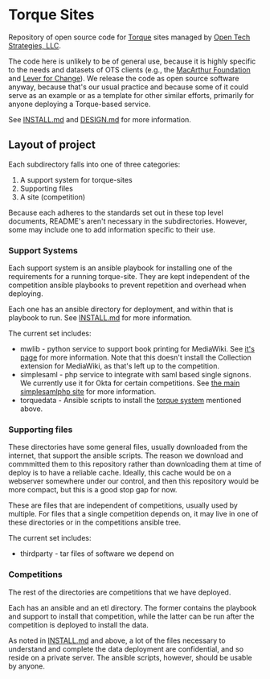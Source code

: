 # Torque Sites

Repository of open source code for
[Torque](https://github.com/opentechstrategies/torque/) sites managed
by [Open Tech Strategies, LLC](https://OpenTechStrategies.com/).

The code here is unlikely to be of general use, because it is highly
specific to the needs and datasets of OTS clients (e.g., the
[MacArthur Foundation](https://www.MacFound.org) and [Lever for
Change](https://www.leverforchange.org/)).  We release the code as
open source software anyway, because that's our usual practice and
because some of it could serve as an example or as a template for
other similar efforts, primarily for anyone deploying a Torque-based
service.

See [INSTALL.md](INSTALL.md) and [DESIGN.md](DESIGN.md) for more information.

## Layout of project

Each subdirectory falls into one of three categories:

1. A support system for torque-sites
2. Supporting files
3. A site (competition) 

Because each adheres to the standards set out in these top level
documents, README's aren't necessary in the subdirectories. However,
some may include one to add information specific to their use.

### Support Systems

Each support system is an ansible playbook for installing one of the
requirements for a running torque-site.  They are kept independent
of the competition ansible playbooks to prevent repetition and
overhead when deploying.

Each one has an ansible directory for deployment, and within that
is playbook to run.  See [INSTALL.md](INSTALL.md) for more information.

The current set includes:

* mwlib - python service to support book printing for MediaWiki.
  See [it's page](https://mwlib.readthedocs.io/en/latest/) for more
  information.  Note that this doesn't install the Collection extension
  for MediaWiki, as that's left up to the competition.
* simplesaml - php service to integrate with saml based single signons.
  We currently use it for Okta for certain competitions.  See
  [the main simplesamlphp site](https://simplesamlphp.org/) for more
  information.
* torquedata - Ansible scripts to install the
  [torque system](https://github.com/opentechstrategies/torque/)
  mentioned above.

### Supporting files

These directories have some general files, usually downloaded from
the internet, that support the ansible scripts.  The reason we download
and commmitted them to this repository rather than downloading them
at time of deploy is to have a reliable cache.  Ideally, this cache
would be on a webserver somewhere under our control, and then this
repository would be more compact, but this is a good stop gap for now.

These are files that are independent of competitions, usually used
by multiple.  For files that a single competition depends on, it may
live in one of these directories or in the competitions ansible tree.

The current set includes:

* thirdparty - tar files of software we depend on

### Competitions

The rest of the directories are competitions that we have deployed.

Each has an ansible and an etl directory.  The former contains the
playbook and support to install that competition, while the latter
can be run after the competition is deployed to install the data.

As noted in [INSTALL.md](INSTALL.md) and above, a lot of the files
necessary to understand and complete the data deployment are confidential,
and so reside on a private server.  The ansible scripts, however,
should be usable by anyone.
